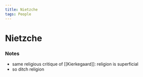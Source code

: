 ```yaml
---
title: Nietzche
tags: People
---
```


# Nietzche
### Notes
- same religious critique of [[Kierkegaard]]: religion is superficial
- so ditch religion